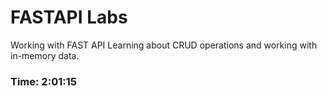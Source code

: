 # FASTAPI Labs
Working with FAST API
Learning about CRUD operations and working with in-memory data.

### Time: 2:01:15
